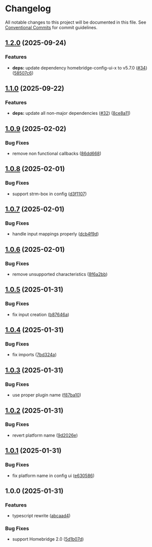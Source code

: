 # Changelog

All notable changes to this project will be documented in this file. See
[Conventional Commits](https://conventionalcommits.org) for commit guidelines.

## [1.2.0](https://github.com/jabrown93/homebridge-onkyo/compare/v1.1.0...v1.2.0) (2025-09-24)

### Features

* **deps:** update dependency homebridge-config-ui-x to v5.7.0 ([#34](https://github.com/jabrown93/homebridge-onkyo/issues/34)) ([58507c6](https://github.com/jabrown93/homebridge-onkyo/commit/58507c6d53ccf5b24ea1db36dac0cc3058dc7d77))

## [1.1.0](https://github.com/jabrown93/homebridge-onkyo/compare/v1.0.9...v1.1.0) (2025-09-22)

### Features

* **deps:** update all non-major dependencies ([#32](https://github.com/jabrown93/homebridge-onkyo/issues/32)) ([8ce8a11](https://github.com/jabrown93/homebridge-onkyo/commit/8ce8a119b9deab6b44a96640951a443bbda8564d))

## [1.0.9](https://github.com/jabrown93/homebridge-onkyo/compare/v1.0.8...v1.0.9) (2025-02-02)

### Bug Fixes

* remove non functional callbacks ([86dd668](https://github.com/jabrown93/homebridge-onkyo/commit/86dd668a7312414581953ab3ce6b133534c15315))

## [1.0.8](https://github.com/jabrown93/homebridge-onkyo/compare/v1.0.7...v1.0.8) (2025-02-01)

### Bug Fixes

* support strm-box in config ([d3f1107](https://github.com/jabrown93/homebridge-onkyo/commit/d3f11079e5ea7c3159795e342c6cdc2cfe8a1dac))

## [1.0.7](https://github.com/jabrown93/homebridge-onkyo/compare/v1.0.6...v1.0.7) (2025-02-01)

### Bug Fixes

* handle input mappings properly ([dcb4f9d](https://github.com/jabrown93/homebridge-onkyo/commit/dcb4f9d870e28d314135a046aa284c39c6cc8e46))

## [1.0.6](https://github.com/jabrown93/homebridge-onkyo/compare/v1.0.5...v1.0.6) (2025-02-01)

### Bug Fixes

* remove unsupported characteristics ([8f6a2bb](https://github.com/jabrown93/homebridge-onkyo/commit/8f6a2bb5f576d43e17550df36219a9f9400986a3))

## [1.0.5](https://github.com/jabrown93/homebridge-onkyo/compare/v1.0.4...v1.0.5) (2025-01-31)

### Bug Fixes

* fix input creation ([b87646a](https://github.com/jabrown93/homebridge-onkyo/commit/b87646abbbac841ac47968c288940f99d2b326b6))

## [1.0.4](https://github.com/jabrown93/homebridge-onkyo/compare/v1.0.3...v1.0.4) (2025-01-31)

### Bug Fixes

* fix imports ([7bd324a](https://github.com/jabrown93/homebridge-onkyo/commit/7bd324a4459a55e29f5e9190d4bd3a1988579c40))

## [1.0.3](https://github.com/jabrown93/homebridge-onkyo/compare/v1.0.2...v1.0.3) (2025-01-31)

### Bug Fixes

* use proper plugin name ([f87ba10](https://github.com/jabrown93/homebridge-onkyo/commit/f87ba10aa0ab1ae252a5939ddaafc2d314b90a09))

## [1.0.2](https://github.com/jabrown93/homebridge-onkyo/compare/v1.0.1...v1.0.2) (2025-01-31)

### Bug Fixes

* revert platform name ([9d2026e](https://github.com/jabrown93/homebridge-onkyo/commit/9d2026e31fe3ce3abea92c68d1f95ff3f554f9fd))

## [1.0.1](https://github.com/jabrown93/homebridge-onkyo/compare/v1.0.0...v1.0.1) (2025-01-31)

### Bug Fixes

* fix platform name in config ui ([e630586](https://github.com/jabrown93/homebridge-onkyo/commit/e630586a285df8f4ead527b2b38f946e4018bbff))

## 1.0.0 (2025-01-31)

### Features

* typescript rewrite ([abcaad4](https://github.com/jabrown93/homebridge-onkyo/commit/abcaad4341a8af70f5a3cc3781c3fddfbb07ea9b))

### Bug Fixes

* support Homebridge 2.0 ([5d1b07d](https://github.com/jabrown93/homebridge-onkyo/commit/5d1b07d6dce39cf143942b102840565083d338fd))
